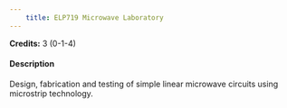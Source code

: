 ```yaml
---
    title: ELP719 Microwave Laboratory
---
```

**Credits:** 3 (0-1-4)



#### Description 
Design, fabrication and testing of simple linear microwave circuits using microstrip technology.